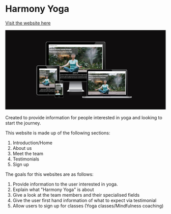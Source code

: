 # Harmony Yoga

[Visit the website here](https://jakecun.github.io/yoga/)

![](docs/images/amiresponsive.png)

Created to provide information for people interested in yoga and looking to start the journey.

This website is made up of the following sections:

1. Introduction/Home
2. About us
3. Meet the team
4. Testimonials
5. Sign up

The goals for this websites are as follows:
1. Provide information to the user interested in yoga.
2. Explain what "Harmony Yoga" is about
3. Give a look at the team members and their specialised fields
4. Give the user first hand information of what to expect via testimonial
5. Allow users to sign up for classes (Yoga classes/Mindfulness coaching)


